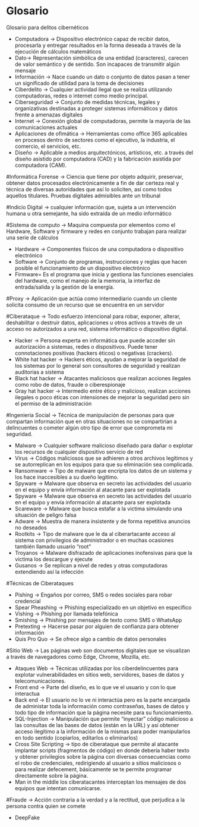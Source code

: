 # Glosario
Glosario para delitos cibernéticos 

- Computadora → Dispositivo electrónico capaz de recibir datos, procesarla y entregar resultados en la forma deseada a través de la ejecución de  cálculos matemáticos 
- Dato→ Representación simbólica de una entidad (caracteres), carecen de valor semántico y de sentido. Son incapaces de transmitir algún mensaje 
- Información → Nace cuando un dato o conjunto de datos pasan a tener un significado de utilidad para la toma de decisiones 
- Ciberdelito → Cualquier actividad ilegal que se realiza utilizando computadoras, redes o internet como medio principal.
- Ciberseguridad → Conjunto de medidas técnicas, legales y organizativas destinadas a proteger sistemas informáticos y datos frente a amenazas digitales
- Internet → Conexión global de computadoras, permite la mayoría de las comunicaciones actuales
- Aplicaciones de ofimática → Herramientas como office 365 aplicables en procesos dentro de sectores como el ejecutivo, la industria, el comercio, el servicios, etc.
- Diseño → Aplicable a medios arquitectónicos, artísticos, etc. a través del diseño asistido por computadora (CAD) y la fabricación asistida por computadora (CAM).

#Informática Forense → Ciencia que tiene por objeto adquirir, preservar, obtener datos procesados electrónicamente a fin de dar certeza real y técnica de diversas autoridades que así lo soliciten, así como todos aquellos titulares. Pruebas digitales admisibles ante un tribunal

#Indicio Digital → cualquier información que, sujeta a un intervención humana u otra semejante, ha sido extraída de un medio informático

#Sistema de computo → Maquina compuesta por elementos como el Hardware, Software y firmware y redes en conjunto trabajan para realizar una serie de cálculos 
  - Hardware → Componentes físicos de una computadora o dispositivo electrónico
  - Software → Conjunto de programas, instrucciones y reglas que hacen posible el funcionamiento de un dispositivo electrónico
  - Firmware= Es el programa que inicia y gestiona las funciones esenciales del hardware, como el manejo de la memoria, la interfaz de entrada/salida y la gestión de la energía. 

#Proxy → Aplicación que actúa como intermediario cuando un cliente solicita consumo de un recurso que se encuentra en un servidor 

#Ciberataque → Todo esfuerzo intencional para robar, exponer, alterar, deshabilitar o destruir datos, aplicaciones u otros activos a través de un acceso no autorizados a una red, sistema informático o dispositivo digital. 
  - Hacker → Persona experta en informática que puede acceder sin autorización a sistemas, redes o dispositivos. Puede tener connotaciones positivas (hackers éticos) o negativas (crackers).
  - White hat hacker → Hackers éticos, ayudan a mejorar la seguridad de los sistemas por lo general son consultores de seguridad y realizan auditorias a sistema
  - Black hat hacker → Atacantes maliciosos que realizan acciones ilegales como robo de datos, fraude o ciberespionaje
  - Gray hat hacker → Intermedio entre ético y malicioso, realizan acciones ilegales o poco éticas con intensiones de mejorar la seguridad pero sin el permiso de la administración

#Ingenieria Social → Técnica de manipulación de personas para que compartan información que en otras situaciones no se compartirían  a delincuentes o cometer algún otro tipo de error que comprometa mi seguridad. 
  - Malware → Cualquier software malicioso diseñado para dañar o explotar los recursos de cualquier dispositivo servicio de  red
  - Virus → Códigos maliciosos que se adhieren a otros archivos legítimos y se autorreplican en los equipos para que su eliminación sea complicada.
  - Ransomware → Tipo de malware que encripta los datos de un sistema y los hace inaccesibles a su dueño legitimo.
  - Spyware → Malware que observa en secreto las actividades del usuario en el equipo y envía información al atacante para ser explotada
  - Spyware → Malware que observa en secreto las actividades del usuario en el equipo y envía información al atacante para ser explotada
  - Scareware → Malware que busca estafar a la victima simulando una situación de peligro falsa
  - Adware → Muestra de manera insistente y de forma repetitiva anuncios no deseados
  - Rootkits → Tipo de malware que le da al ciberartacante acceso al sistema con privilegios de administrador o en muchas ocasiones también llamado usuario “root”
  - Troyanos → Malware disfrazado de aplicaciones inofensivas para que la victima los descargue y ejecute
  - Gusanos → Se replican a nivel de redes y otras computadoras extendiendo así la infección

#Técnicas de Ciberataques 
  - Pishing → Engaños por correo, SMS o redes sociales para robar credencial
  - Spear Pheashing → Phishing especializado en un objetivo en específico
  - Vishing → Phishing por llamada telefónica
  - Smishing → Phishing por mensajes de texto como SMS o WhatsApp
  - Pretexting → Hacerse pasar por alguien de confianza para obtener información
  - Quis Pro Quo → Se ofrece algo a cambio de datos personales

#Sitio Web → Las páginas web son documentos digitales que se visualizan a través de navegadores como Edge, Chrome, Mozilla, etc.
  - Ataques Web → Técnicas utilizadas por los ciberdelincuentes para explotar vulnerabilidades en sitios web, servidores, bases de datos y telecomunicaciones.
  - Front end → Parte del diseño, es lo que ve el usuario y con lo que interactua
  - Back end → El usuario no lo ve ni interactúa pero es la parte encargada de administar toda la información como contraseñas, bases de datos y todo tipo de información que la página necesite para su funcionamiento.
  - SQL-Injection → Manipulación que permite “inyectar” código malicioso a las consultas de las bases de datos (están en la URL) y así obtener acceso ilegítimo a la información de la mismas para poder manipularlos en todo sentido (copiarlos, editarlos o eliminarlos)
  - Cross Site Scripting → tipo de ciberataque que permite al atacante implantar scripts (fragmentos de código) en donde debería haber texto y obtener privilegios sobre la página con diversas consecuencias como el robo de credenciales, redirigiendo al usuario a sitios maliciosos o para realizar defecement, básicamente se te permite programar directamente sobre la página.
  - Man in the middle los ciberatacantes interceptan los mensajes de dos equipos que intentan comunicarse.

#Fraude → Acción contraria a la verdad y a la rectitud, que perjudica a la persona contra quien se comete
  - DeepFake
